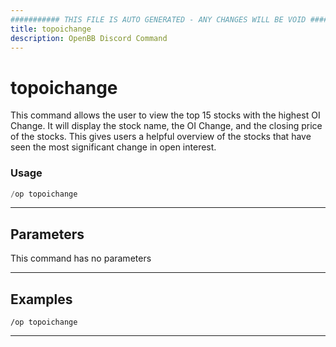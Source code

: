 ```yaml
---
########### THIS FILE IS AUTO GENERATED - ANY CHANGES WILL BE VOID ###########
title: topoichange
description: OpenBB Discord Command
---
```


# topoichange

This command allows the user to view the top 15 stocks with the highest OI Change. It will display the stock name, the OI Change, and the closing price of the stocks. This gives users a helpful overview of the stocks that have seen the most significant change in open interest.

### Usage

```python wordwrap
/op topoichange
```

---

## Parameters

This command has no parameters



---

## Examples

```
/op topoichange
```

---
